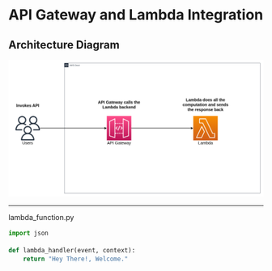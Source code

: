 # API Gateway and Lambda Integration

## Architecture Diagram

![API Gateway and Lambda Integration](architecture-diagram/api-gateway-lambda-integration.png)

---

lambda_function.py

```py
import json

def lambda_handler(event, context):
    return "Hey There!, Welcome."
```
